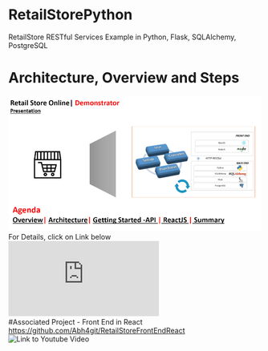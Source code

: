 # RetailStorePython  
 RetailStore RESTful Services Example in Python, Flask, SQLAlchemy, PostgreSQL
 # Architecture, Overview and Steps  
 ![Introduction, Overview and Steps](https://github.com/Abh4git/RetailStorePython/blob/main/images/frontimage.png)  
 For Details, click on Link below    
![Architecture Overview](https://github.com/Abh4git/RetailStorePython/blob/main/docs/Retail_Store_Online_Demo.pdf)  
#Associated Project - Front End in React  
https://github.com/Abh4git/RetailStoreFrontEndReact  
![Link to Youtube Video](https://youtu.be/QnBSJ1sU11Q)  
